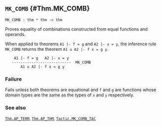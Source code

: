 ## `MK_COMB` {#Thm.MK_COMB}


```
MK_COMB : thm * thm -> thm
```



Proves equality of combinations constructed from equal
functions and operands.


When applied to theorems `A1 |- f = g` and `A2 |- x = y`, the inference
rule `MK_COMB` returns the theorem `A1 u A2 |- f x = g y`.
    
        A1 |- f = g   A2 |- x = y
       ---------------------------  MK_COMB
           A1 u A2 |- f x = g y
    



### Failure

Fails unless both theorems are equational and `f` and `g` are
functions whose domain types are the same as the types of `x` and `y`
respectively.

### See also

[`Thm.AP_TERM`](#Thm.AP_TERM), [`Thm.AP_THM`](#Thm.AP_THM), [`Tactic.MK_COMB_TAC`](#Tactic.MK_COMB_TAC)

